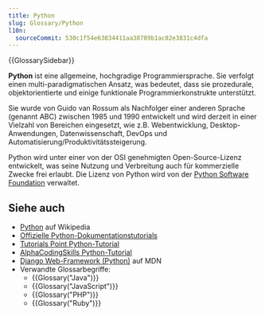 ```yaml
---
title: Python
slug: Glossary/Python
l10n:
  sourceCommit: 530c1f54e63834411aa38789b1ac82e3831c4dfa
---
```


{{GlossarySidebar}}

**Python** ist eine allgemeine, hochgradige Programmiersprache. Sie verfolgt einen multi-paradigmatischen Ansatz, was bedeutet, dass sie prozedurale, objektorientierte und einige funktionale Programmierkonstrukte unterstützt.

Sie wurde von Guido van Rossum als Nachfolger einer anderen Sprache (genannt ABC) zwischen 1985 und 1990 entwickelt und wird derzeit in einer Vielzahl von Bereichen eingesetzt, wie z.B. Webentwicklung, Desktop-Anwendungen, Datenwissenschaft, DevOps und Automatisierung/Produktivitätssteigerung.

Python wird unter einer von der OSI genehmigten Open-Source-Lizenz entwickelt, was seine Nutzung und Verbreitung auch für kommerzielle Zwecke frei erlaubt. Die Lizenz von Python wird von der [Python Software Foundation](https://www.python.org/psf-landing/) verwaltet.

## Siehe auch

- [Python](<https://en.wikipedia.org/wiki/Python_(programming_language)>) auf Wikipedia
- [Offizielle Python-Dokumentationstutorials](https://docs.python.org/3/tutorial/index.html)
- [Tutorials Point Python-Tutorial](https://www.tutorialspoint.com/python/index.htm)
- [AlphaCodingSkills Python-Tutorial](https://www.alphacodingskills.com/python/python-tutorial.php)
- [Django Web-Framework (Python)](/de/docs/Learn/Server-side/Django) auf MDN
- Verwandte Glossarbegriffe:
  - {{Glossary("Java")}}
  - {{Glossary("JavaScript")}}
  - {{Glossary("PHP")}}
  - {{Glossary("Ruby")}}
